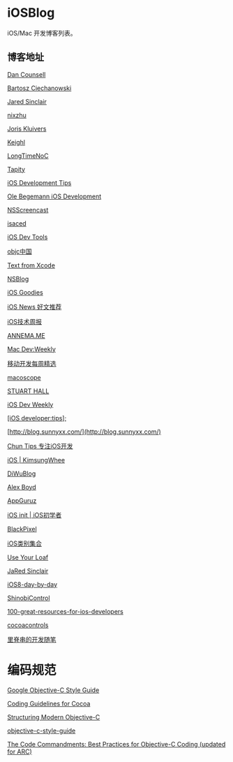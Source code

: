 iOSBlog
=========
iOS/Mac 开发博客列表。

博客地址
-----
[Dan Counsell](http://dancounsell.com/)

[Bartosz Ciechanowski](http://ciechanowski.me/)

[Jared Sinclair](http://jaredsinclair.com/)

[nixzhu](http://nixzhu.me/)

[Joris Kluivers](http://joris.kluivers.nl/)

[Keighl](http://keighl.com/)

[LongTimeNoC](http://longtimenoc.com/)

[Tapity](http://tapity.com/)

[iOS Development Tips](http://iosdevtips.co/)

[Ole Begemann iOS Development](http://oleb.net/blog/)

[NSScreencast](http://nsscreencast.com/)

[isaced](http://www.isaced.com/)

[iOS Dev Tools](http://ios.devtools.me/)

[objc中国](http://objccn.io/)

[Text from Xcode](http://www.textfromxcode.com/archive)

[NSBlog](https://mikeash.com/pyblog/)

[iOS Goodies](http://ios-goodies.com/)

[iOS News 好文推荐](http://news.ios-wiki.com/news)

[iOS技术周报](http://weekly.ios-wiki.com/)

[ANNEMA.ME](http://www.annema.me/)

[Mac Dev:Weekly](http://macdevweekly.com)

[移动开发每周精选](http://www.mobdevweekly.com/)

[macoscope](http://macoscope.com/blog/)

[STUART HALL](http://stuartkhall.com/posts)

[iOS Dev Weekly](http://iosdevweekly.com/)

[[iOS developer:tips];](http://iosdevelopertips.com/)

[http://blog.sunnyxx.com/](http://blog.sunnyxx.com/)

[Chun Tips 专注iOS开发](http://chun.tips/)

[iOS | KimsungWhee](http://kimsungwhee.com/category/ios/)

[DiWuBlog](http://diwu.me/archives/index.html)

[Alex Boyd](http://alexboyd.me/archive.html)

[AppGuruz](http://www.theappguruz.com/blog/)

[iOS init | iOS初学者](http://iosinit.com/)

[BlackPixel](http://blackpixel.com/blog/)

[iOS类别集合](http://code.tutsplus.com/categories/ios-sdk)

[Use Your Loaf](http://useyourloaf.com/blog/archives/)

[JaRed Sinclair](http://blog.jaredsinclair.com/)

[iOS8-day-by-day](https://github.com/ShinobiControls/iOS8-day-by-day)

[ShinobiControl](http://www.shinobicontrols.com/iOS8DayByDay)

[100-great-resources-for-ios-developers](http://dailytekk.com/2014/02/20/100-great-resources-for-ios-developers/)

[cocoacontrols](https://www.cocoacontrols.com/)

[里脊串的开发随笔](http://adad184.com/archives/)

编码规范
=====
[Google Objective-C Style Guide](http://google-styleguide.googlecode.com/svn/trunk/objcguide.xml)

[Coding Guidelines for Cocoa](https://developer.apple.com/library/mac/documentation/Cocoa/Conceptual/CodingGuidelines/CodingGuidelines.pdf)

[Structuring Modern Objective-C](http://ashfurrow.com/blog/structuring-modern-objective-c)

[objective-c-style-guide](https://github.com/NYTimes/objective-c-style-guide)

[The Code Commandments: Best Practices for Objective-C Coding (updated for ARC)](http://ironwolf.dangerousgames.com/blog/archives/913)
